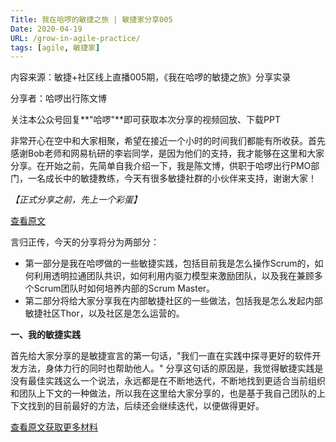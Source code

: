 ```yaml
---
Title: 我在哈啰的敏捷之旅 | 敏捷家分享005
Date: 2020-04-19
URL: /grow-in-agile-practice/
tags: [agile, 敏捷家]
---
```


内容来源：敏捷+社区线上直播005期，《我在哈啰的敏捷之旅》分享实录

分享者：哈啰出行陈文博

关注本公众号回复**"哈啰"**即可获取本次分享的视频回放、下载PPT

非常开心在空中和大家相聚，希望在接近一个小时的时间我们都能有所收获。首先感谢Bob老师和网易杭研的李岩同学，是因为他们的支持，我才能够在这里和大家分享。在开始之前，先简单自我介绍一下，我是陈文博，供职于哈啰出行PMO部门，一名成长中的敏捷教练，今天有很多敏捷社群的小伙伴来支持，谢谢大家！

*【正式分享之前，先上一个彩蛋】*

[查看原文](https://mp.weixin.qq.com/s/He72P4Xsf4aIYexcJ2sdyA)

言归正传，今天的分享将分为两部分：

-   第一部分是我在哈啰做的一些敏捷实践，包括目前我是怎么操作Scrum的，如何利用透明拉通团队共识，如何利用内驱力模型来激励团队，以及我在兼顾多个Scrum团队时如何培养内部的Scrum Master。
-   第二部分将给大家分享我在内部敏捷社区的一些做法，包括我是怎么发起内部敏捷社区Thor，以及社区是怎么运营的。

**一、我的敏捷实践**

首先给大家分享的是敏捷宣言的第一句话，"我们一直在实践中探寻更好的软件开发方法，身体力行的同时也帮助他人。" 分享这句话的原因是，我觉得敏捷实践是没有最佳实践这么一个说法，永远都是在不断地迭代，不断地找到更适合当前组织和团队上下文的一种做法，所以我在这里给大家分享的，也是基于我自己团队的上下文找到的目前最好的方法，后续还会继续迭代，以便做得更好。

[查看原文获取更多材料](https://mp.weixin.qq.com/s/He72P4Xsf4aIYexcJ2sdyA)

